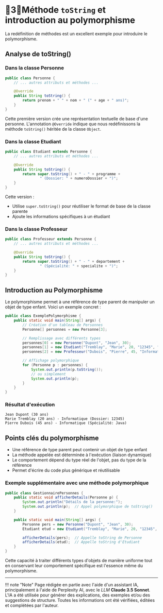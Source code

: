 # 🔸3🔸Méthode `toString` et introduction au polymorphisme

La redéfinition de méthodes est un excellent exemple pour introduire le polymorphisme.

## Analyse de toString()

### Dans la classe Personne

```java
public class Personne {
    // ... autres attributs et méthodes ...

    @Override
    public String toString() {
        return prenom + " " + nom + " (" + age + " ans)";
    }
}
```

Cette première version crée une représentation textuelle de base d'une personne. L'annotation `@Override` indique que
nous redéfinissons la méthode `toString()` héritée de la classe `Object`.

### Dans la classe Etudiant

```java
public class Etudiant extends Personne {
    // ... autres attributs et méthodes ...

    @Override
    public String toString() {
        return super.toString() + " - " + programme +
                " (Dossier: " + numeroDossier + ")";
    }
}
```

Cette version :

- Utilise `super.toString()` pour réutiliser le format de base de la classe parente
- Ajoute les informations spécifiques à un étudiant

### Dans la classe Professeur

```java
public class Professeur extends Personne {
    // ... autres attributs et méthodes ...

    @Override
    public String toString() {
        return super.toString() + " - " + departement +
                " (Spécialité: " + specialite + ")";
    }
}
```

## Introduction au Polymorphisme

Le polymorphisme permet à une référence de type parent de manipuler un objet de type enfant. Voici un exemple concret :

```java
public class ExemplePolymorphisme {
    public static void main(String[] args) {
        // Création d'un tableau de Personnes
        Personne[] personnes = new Personne[3];

        // Remplissage avec différents types
        personnes[0] = new Personne("Dupont", "Jean", 30);
        personnes[1] = new Etudiant("Tremblay", "Marie", 20, "12345", "Informatique");
        personnes[2] = new Professeur("Dubois", "Pierre", 45, "Informatique", "Java");

        // Affichage polymorphique
        for (Personne p : personnes) {
            System.out.println(p.toString());
            // ou simplement
            System.out.println(p);
        }
    }
}
```

### Résultat d'exécution

```
Jean Dupont (30 ans)
Marie Tremblay (20 ans) - Informatique (Dossier: 12345)
Pierre Dubois (45 ans) - Informatique (Spécialité: Java)
```

## Points clés du polymorphisme

- Une référence de type parent peut contenir un objet de type enfant
- La méthode appelée est déterminée à l'exécution (liaison dynamique)
- Le comportement dépend du type réel de l'objet, pas du type de la référence
- Permet d'écrire du code plus générique et réutilisable

### Exemple supplémentaire avec une méthode polymorphique

```java
public class GestionnairePersonnes {
    public static void afficherDetails(Personne p) {
        System.out.println("Détails de la personne:");
        System.out.println(p);  // Appel polymorphique de toString()
    }

    public static void main(String[] args) {
        Personne pers = new Personne("Dupont", "Jean", 30);
        Etudiant etud = new Etudiant("Tremblay", "Marie", 20, "12345", "Informatique");

        afficherDetails(pers);  // Appelle toString de Personne
        afficherDetails(etud);  // Appelle toString d'Etudiant
    }
}
```

Cette capacité à traiter différents types d'objets de manière uniforme tout en conservant leur comportement spécifique
est l'essence même du polymorphisme.



-------

!!! note "Note"
    Page rédigée en partie avec l'aide d'un assistant IA, principalement à l'aide de Perplexity AI, avec le *LLM* 
    **Claude 3.5 Sonnet**. L'IA a été utilisée pour générer des explications, des exemples et/ou des suggestions de 
    structure. Toutes les informations ont été vérifiées, éditées et complétées par l'auteur.